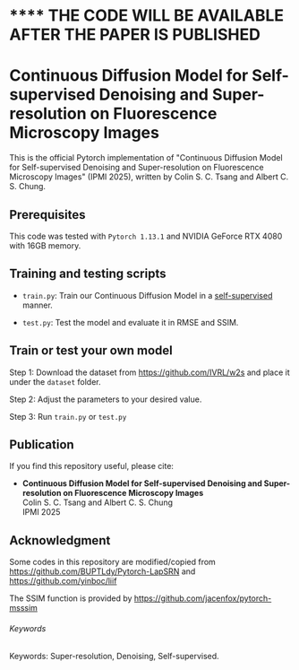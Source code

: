 # **** THE CODE WILL BE AVAILABLE AFTER THE PAPER IS PUBLISHED

# Continuous Diffusion Model for Self-supervised Denoising and Super-resolution on Fluorescence Microscopy Images
This is the official Pytorch implementation of "Continuous Diffusion Model for Self-supervised Denoising and Super-resolution on Fluorescence Microscopy Images" (IPMI 2025), written by Colin S. C. Tsang and Albert C. S. Chung.

## Prerequisites
This code was tested with `Pytorch 1.13.1` and NVIDIA GeForce RTX 4080 with 16GB memory.

## Training and testing scripts
- `train.py`: Train our Continuous Diffusion Model in a <u>self-supervised</u> manner.

- `test.py`: Test the model and evaluate it in RMSE and SSIM. 


## Train or test your own model
Step 1: Download the dataset from https://github.com/IVRL/w2s and place it under the `dataset` folder.

Step 2: Adjust the parameters to your desired value. 

Step 3: Run `train.py` or `test.py`

## Publication
If you find this repository useful, please cite:
- **Continuous Diffusion Model for Self-supervised Denoising and Super-resolution on Fluorescence Microscopy Images**  
Colin S. C. Tsang and Albert C. S. Chung  
IPMI 2025


## Acknowledgment
Some codes in this repository are modified/copied from https://github.com/BUPTLdy/Pytorch-LapSRN and https://github.com/yinboc/liif

The SSIM function is provided by https://github.com/jacenfox/pytorch-msssim

###### Keywords
Keywords: Super-resolution, Denoising, Self-supervised.
